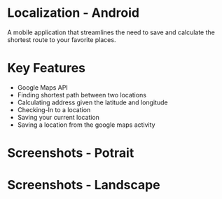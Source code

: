 # Localization - Android

A mobile application that streamlines the need to save and calculate the shortest route to your favorite places. 

# Key Features
- Google Maps API
- Finding shortest path between two locations
- Calculating address given the latitude and longitude
- Checking-In to a location
- Saving your current location
- Saving a location from the google maps activity

# Screenshots - Potrait

# Screenshots - Landscape
